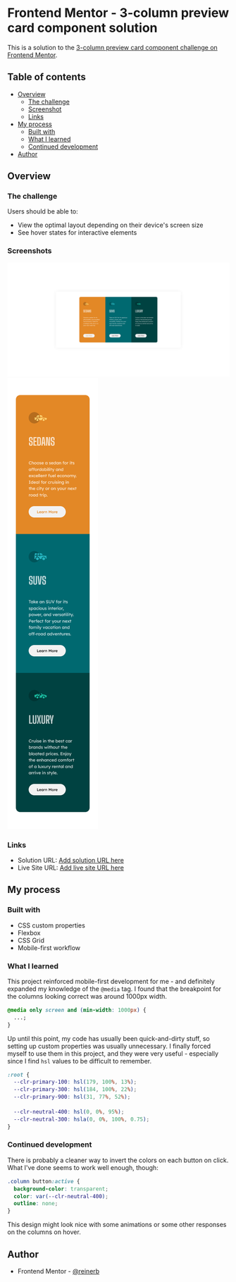 # Frontend Mentor - 3-column preview card component solution

This is a solution to the [3-column preview card component challenge on Frontend Mentor](https://www.frontendmentor.io/challenges/3column-preview-card-component-pH92eAR2-).

## Table of contents

- [Overview](#overview)
  - [The challenge](#the-challenge)
  - [Screenshot](#screenshot)
  - [Links](#links)
- [My process](#my-process)
  - [Built with](#built-with)
  - [What I learned](#what-i-learned)
  - [Continued development](#continued-development)
- [Author](#author)

## Overview

### The challenge

Users should be able to:

- View the optimal layout depending on their device's screen size
- See hover states for interactive elements

### Screenshots

![](./my-images/desktop.png)
![](./my-images/mobile.png)

### Links

- Solution URL: [Add solution URL here](https://www.frontendmentor.io/solutions/3column-preview-card-Ge8cYSOg7)
- Live Site URL: [Add live site URL here](https://reinerb.github.io/frontendmentor-projects/3-column-preview-card-component-main/index.html)

## My process

### Built with

- CSS custom properties
- Flexbox
- CSS Grid
- Mobile-first workflow

### What I learned

This project reinforced mobile-first development for me - and definitely expanded my knowledge of the `@media` tag. I found that the breakpoint for the columns looking correct was around 1000px width.

```css
@media only screen and (min-width: 1000px) {
  ...;
}
```

Up until this point, my code has usually been quick-and-dirty stuff, so setting up custom properties was usually unnecessary. I finally forced myself to use them in this project, and they were very useful - especially since I find `hsl` values to be difficult to remember.

```css
:root {
  --clr-primary-100: hsl(179, 100%, 13%);
  --clr-primary-300: hsl(184, 100%, 22%);
  --clr-primary-900: hsl(31, 77%, 52%);

  --clr-neutral-400: hsl(0, 0%, 95%);
  --clr-neutral-300: hsla(0, 0%, 100%, 0.75);
}
```

### Continued development

There is probably a cleaner way to invert the colors on each button on click. What I've done seems to work well enough, though:

```css
.column button:active {
  background-color: transparent;
  color: var(--clr-neutral-400);
  outline: none;
}
```

This design might look nice with some animations or some other responses on the columns on hover.

## Author

- Frontend Mentor - [@reinerb](https://www.frontendmentor.io/profile/reinerb)
